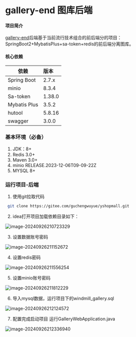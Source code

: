 # gallery-end 图库后端

####  项目简介

[gallery-end](https://gitee.com/wh578/gallery-windmill/tree/master/gallery-end)后端基于当前流行技术组合的前后端分的项目： SpringBoot2+MybatisPlus+sa-token+redis的前后端分离图库。

#### 核心依赖

| 依赖         | 版本   |
| ------------ | :----- |
| Spring Boot  | 2.7.x  |
| minio        | 8.3.4  |
| Sa-token     | 1.38.0 |
| Mybatis Plus | 3.5.2  |
| hutool       | 5.8.16 |
| swagger      | 3.0.0  |

###  基本环境（必备）

1.  JDK：8+
2.  Redis 3.0+
3.  Maven 3.0+
4. minio  RELEASE.2023-12-06T09-09-22Z
5.  MYSQL 8+

### 运行项目-后端

1. 使用git拉取代码

```bash
 git clone https://gitee.com/guchengwuyue/yshopmall.git
```

2. idea打开项目加载依赖目录如下：

![image-20240926210723329](C:\Users\wdnmd\AppData\Roaming\Typora\typora-user-images\image-20240926210723329.png)

3. 设置数据账号密码

![image-20240926211152672](C:\Users\wdnmd\AppData\Roaming\Typora\typora-user-images\image-20240926211152672.png)

4. 设置redis密码

![image-20240926211556254](C:\Users\wdnmd\AppData\Roaming\Typora\typora-user-images\image-20240926211556254.png)

5. 设置minio账号密码

![image-20240926211812229](C:\Users\wdnmd\AppData\Roaming\Typora\typora-user-images\image-20240926211812229.png)

6. 导入mysql数据，运行项目下的windmill_gallery.sql

![image-20240926212124572](C:\Users\wdnmd\AppData\Roaming\Typora\typora-user-images\image-20240926212124572.png)

7. 配置完成启动项目 运行GalleryWebApplication.java

![image-20240926212336940](C:\Users\wdnmd\AppData\Roaming\Typora\typora-user-images\image-20240926212336940.png)

  

